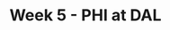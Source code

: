 ---
layout: game
title: Week 5 - PHI at DAL
season: 2005
game_id: 2005_05_PHI_DAL
away_team: PHI
home_team: DAL
---